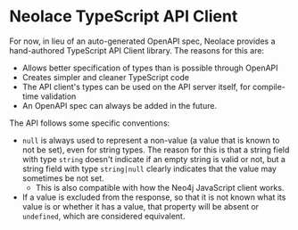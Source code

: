 # Neolace TypeScript API Client

For now, in lieu of an auto-generated OpenAPI spec, Neolace provides a hand-authored TypeScript API Client library. The reasons for this are:

* Allows better specification of types than is possible through OpenAPI
* Creates simpler and cleaner TypeScript code
* The API client's types can be used on the API server itself, for compile-time validation
* An OpenAPI spec can always be added in the future.

The API follows some specific conventions:

* `null` is always used to represent a non-value (a value that is known to not be set), even for string types. The reason for this is that a string field with type `string` doesn't indicate if an empty string is valid or not, but a string field with type `string|null` clearly indicates that the value may sometimes be not set.
  * This is also compatible with how the Neo4j JavaScript client works.
* If a value is excluded from the response, so that it is not known what its value is or whether it has a value, that property will be absent or `undefined`, which are considered equivalent.

